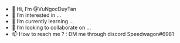 - 👋 Hi, I’m @VuNgocDuyTan
- 👀 I’m interested in ...
- 🌱 I’m currently learning ...
- 💞️ I’m looking to collaborate on ...
- 📫 How to reach me ? : DM me through discord Speedwagon#6981

<!---
VuNgocDuyTan/VuNgocDuyTan is a ✨ special ✨ repository because its `README.md` (this file) appears on your GitHub profile.
You can click the Preview link to take a look at your changes.
--->
